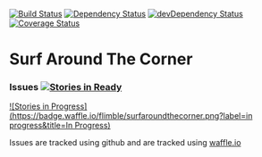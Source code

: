 [![Build Status](https://travis-ci.org/flimble/surfaroundthecorner.svg?branch=master)](https://travis-ci.org/flimble/surfaroundthecorner)
[![Dependency Status](https://david-dm.org/flimble/surfaroundthecorner.svg)](https://david-dm.org/flimble/surfaroundthecorner)
[![devDependency Status](https://david-dm.org/flimble/surfaroundthecorner/dev-status.svg)](https://david-dm.org/flimble/surfaroundthecorner#info=devDependencies)
[![Coverage Status](https://coveralls.io/repos/flimble/surfaroundthecorner/badge.svg)](https://coveralls.io/r/flimble/surfaroundthecorner)

Surf Around The Corner
======================

### Issues  [![Stories in Ready](https://badge.waffle.io/flimble/surfaroundthecorner.png?label=ready&title=Ready)](https://waffle.io/flimble/surfaroundthecorner)
[![Stories in Progress](https://badge.waffle.io/flimble/surfaroundthecorner.png?label=in progress&title=In Progress)](https://waffle.io/flimble/surfaroundthecorner)

Issues are tracked using github and are tracked using [waffle.io](https://waffle.io/flimble/surfaroundthecorner)

